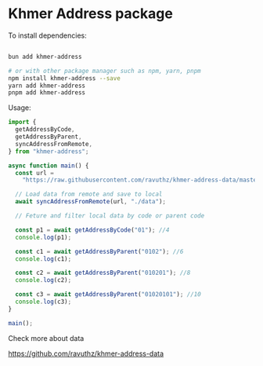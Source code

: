 # Khmer Address package

To install dependencies:

```bash

bun add khmer-address

# or with other package manager such as npm, yarn, pnpm
npm install khmer-address --save
yarn add khmer-address
pnpm add khmer-address

```

Usage:

```ts
import {
  getAddressByCode,
  getAddressByParent,
  syncAddressFromRemote,
} from "khmer-address";

async function main() {
  const url =
    "https://raw.githubusercontent.com/ravuthz/khmer-address-data/master/data";

  // Load data from remote and save to local
  await syncAddressFromRemote(url, "./data");

  // Feture and filter local data by code or parent code

  const p1 = await getAddressByCode("01"); //4
  console.log(p1);

  const c1 = await getAddressByParent("0102"); //6
  console.log(c1);

  const c2 = await getAddressByParent("010201"); //8
  console.log(c2);

  const c3 = await getAddressByParent("01020101"); //10
  console.log(c3);
}

main();
```

Check more about data

https://github.com/ravuthz/khmer-address-data
